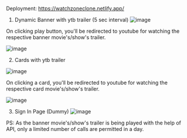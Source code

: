 Deployment: https://watchzoneclone.netlify.app/

1. Dynamic Banner with ytb trailer (5 sec interval)
![image](https://github.com/GokulJayan/Netflix-Clone/assets/72083631/68331af7-27f0-4d1c-82cf-e73fa81433e5)



On clicking play button, you'll be redirected to youtube for watching the respective banner movie's/show's trailer.

![image](https://github.com/GokulJayan/Netflix-Clone/assets/72083631/748d12ab-1a06-468f-a205-e6a892c4b58c)




2. Cards with ytb trailer

![image](https://github.com/GokulJayan/Netflix-Clone/assets/72083631/9e334193-562e-41a0-a1b6-7ccdb696c017)

On clicking a card, you'll be redirected to youtube for watching the respective card movie's/show's trailer.

![image](https://github.com/GokulJayan/Netflix-Clone/assets/72083631/4f147edb-1d9e-4745-b4f9-0d30a4fc30c1)


3. Sign In Page (Dummy)
![image](https://user-images.githubusercontent.com/72083631/209926211-b918eeec-ddec-408d-8f5d-8612c57e5b8c.png)


PS: As the banner movie's/show's trailer is being played with the help of API, only a limited number of calls are permitted in a day. 

